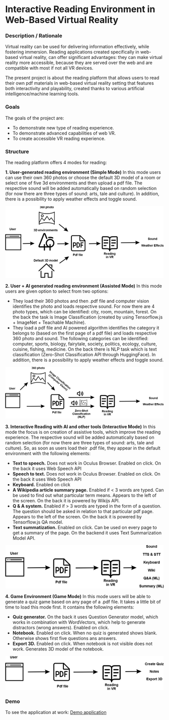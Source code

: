# Interactive Reading Environment in Web-Based Virtual Reality

### **Description / Rationale**
Virtual reality can be used for delivering information effectively, while fostering immersion. Reading applications created specifically in web-based virtual reality, can offer significant advantages: they can make virtual reality more accessible, because they are served over the web and are compatible with most if not all VR devices. 

The present project is about the reading platform that allows users to read their own pdf materials in web-based virtual reality setting that features both interactivity and playability, created thanks to various artificial intelligence/machine learning tools. 

### **Goals**
The goals of the project are: 
* To demonstrate new type of reading experience. 
* To demonstrate advanced capabilities of web VR.
* To create accessible VR reading experience.

### **Structure**
The reading platform offers 4 modes for reading: 

**1. User-generated reading environment (Simple Mode)** 
In this mode users can use their own 360 photos or choose the default 3D model of a room or select one of five 3d environments and then upload a pdf file. The respective sound will be added automatically based on random selection (for now there are three types of sound: arts, tale and culture). In addition, there is a possibility to apply weather effects and toggle sound.

![mode1](assets/mode1.png)


**2. User + AI generated reading environment (Assisted Mode)** 
In this mode users are given option to select from two options: 
* They load their 360 photos and then .pdf file and computer vision identifies the photo and loads respective sound. For now there are 4 photo types, which can be identified: city, room, mountain, forest. On the back the task is Image Classification (created by using Tensorflow.js + ImageNet + Teachable Machine).
* They load a pdf file and AI powered algorithm identifies the category it belongs to (based on the first page of a pdf file) and loads respective 360 photo and sound. The following categories can be identified: computer, sports, biology, fairytale, society, politics, ecology, culture, cuisine, fishing, medicine.
On the back there is NLP task which is text classification (Zero-Shot Classification API through HuggingFace).
In addition, there is a possibility to apply weather effects and toggle sound. 

![mode2](assets/mode2.png)

**3. Interactive Reading with AI and other tools (Interactive Mode)** 
In this mode the focus is on creation of assistive tools, which improve the reading experience. The respective sound will be added automatically based on random selection (for now there are three types of sound: arts, tale and culture). So, as soon as users load their .pdf file, they appear in the default environment with the following elements:
* **Text to speech.** Does not work in Oculus Browser. Enabled on click. On the back it uses Web Speech API
* **Speech to text.** Does not work in Oculus Browser. Enabled on click. On the back it uses Web Speech API
* **Keyboard.** Enabled on click
* **A Wikipedia article summary page.** Enabled if < 3 words are typed. Can be used to find out what particular term means. Appears to the left of the screen. On the back it is powered by Wikijs API.
* **Q & A system.** Enabled if > 3 words are typed in the form of a question. The question should be asked in relation to that particular pdf page. Appears to the left of the screen. On the back it is powered by Tensorflow.js QA model.
* **Text summatization.** Enabled on click. Can be used on every page to get a summary of the page. On the backend it uses Text Summarization Model API.  

![mode2](assets/mode3.png)

**4. Game Environment (Game Mode)**
In this mode users will be able to generate a quiz game based on any page of a .pdf file. It takes a little bit of time to load this mode first. It contains the following elements:
* **Quiz generator.** On the back it uses Question Generator model, which works in combination with WordVectors, which help to generate distractors (wrong answers). Enabled on click.
* **Notebook.** Enabled on click. When no quiz is generated shows blank. Otherwise shows first five questions ans answers.
* **Export 3D.** Enabled on click. When notebook is not visible does not work. Generates 3D model of the notebook.

![mode2](assets/mode4.png)

### **Demo**
To see the application at work: [Demo application](https://www.vr-reader.com)
